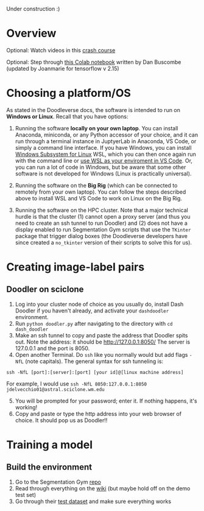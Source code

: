 Under construction :)

# Overview

Optional: Watch videos in this [crash course](https://developers.google.com/machine-learning/crash-course)

Optional: Step through [this Colab notebook](https://colab.research.google.com/drive/1NBfpdD9AcDTvvnXroPtBrsTQqRGS4M6r?usp=sharing) written by Dan Buscombe (updated by Joanmarie for tensorflow v 2.15) 

# Choosing a platform/OS

As stated in the Doodleverse docs, the software is intended to run on <b>Windows or Linux</b>. Recall that you have options: 
1. Running the software <b>locally on your own laptop</b>. You can install Anaconda, miniconda, or any Python accessor of your choice, and it can run through a terminal instance in JuptyerLab in Anaconda, VS Code, or simply a command line interface. If you have Windows, you can install [Windows Subsystem for Linux](https://learn.microsoft.com/en-us/windows/wsl/install) WSL, which you can then once again run with the command line or [use WSL as your enviroment in VS Code](https://learn.microsoft.com/en-us/windows/wsl/tutorials/wsl-vscode). Or, you can run a lot of code in Windows, but be aware that some other software is not developed for Windows (Linux is practically universal).

2. Running the software on the <b>Big Rig</b> (which can be connected to remotely from your own laptop). You can follow the steps described above to install WSL and VS Code to work on Linux on the Big Rig. 

3. Running the software on the </b>HPC cluster</b>. Note that a major technical hurdle is that the cluster (1) cannot open a proxy server (and thus you need to create an ssh tunnel to run Doodler) and (2) does not have a display enabled to run Segmentation Gym scripts that use the `TKinter` package that trigger dialog boxes (the Doodleverse developers have since created a `no_tkinter` version of their scripts to solve this for us). 

# Creating image-label pairs

## Doodler on sciclone

1. Log into your cluster node of choice as you usually do, install Dash Doodler if you haven't already, and activate your `dashdoodler` environment. 
2. Run `python doodler.py` after navigating to the directory with `cd dash_doodler`
3. Make an ssh tunnel to copy and paste the address that Doodler spits out. Note the address: it should be http://127.0.0.1:8050/  The server is 127.0.0.1 and the port is 8050. 
4. Open another Terminal. Do `ssh` like you normally would but add flags `-NfL` (note capitals). The general syntax for ssh tunneling is:

`ssh -NfL [port]:[server]:[port] [your id]@[linux machine address]`

For example, I would use `ssh -NfL 8050:127.0.0.1:8050 jdelvecchio01@astral.sciclone.wm.edu`

5. You will be prompted for your password; enter it. If nothing happens, it's working!
6. Copy and paste or type the http address into your web browser of choice. It should pop us as Doodler!!

# Training a model

## Build the environment
1. Go to the Segmentation Gym [repo](https://github.com/Doodleverse/segmentation_gym0)
2. Read through everything on the [wiki](https://github.com/Doodleverse/segmentation_gym/wiki) (but maybe hold off on the demo test set)
3. Go through their [test dataset](https://github.com/Doodleverse/segmentation_gym?tab=readme-ov-file#test-dataset) and make sure everything works 